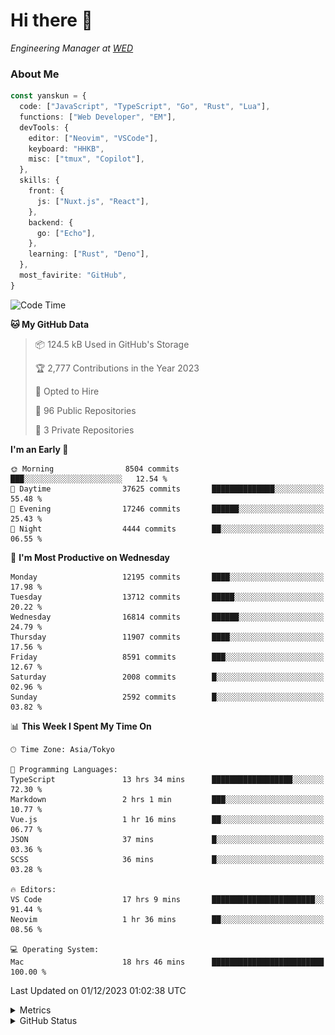 # Hi there&nbsp;:wave:

<!-- ![Alt text](https://spotify-recently-played-readme.vercel.app/api?user=31kynbuubkiu3r4qh4hjuaglhfay) -->

_Engineering Manager at [WED](https://github.com/wedinc)_

### About Me

```ts
const yanskun = {
  code: ["JavaScript", "TypeScript", "Go", "Rust", "Lua"],
  functions: ["Web Developer", "EM"],
  devTools: {
    editor: ["Neovim", "VSCode"],
    keyboard: "HHKB",
    misc: ["tmux", "Copilot"],
  },
  skills: {
    front: {
      js: ["Nuxt.js", "React"],
    },
    backend: {
      go: ["Echo"],
    },
    learning: ["Rust", "Deno"],
  },
  most_favirite: "GitHub",
}
```

<!--START_SECTION:waka-->
![Code Time](http://img.shields.io/badge/Code%20Time-599%20hrs%2039%20mins-blue)

**🐱 My GitHub Data** 

> 📦 124.5 kB Used in GitHub's Storage 
 > 
> 🏆 2,777 Contributions in the Year 2023
 > 
> 💼 Opted to Hire
 > 
> 📜 96 Public Repositories 
 > 
> 🔑 3 Private Repositories 
 > 
**I'm an Early 🐤** 

```text
🌞 Morning                8504 commits        ███░░░░░░░░░░░░░░░░░░░░░░   12.54 % 
🌆 Daytime                37625 commits       ██████████████░░░░░░░░░░░   55.48 % 
🌃 Evening                17246 commits       ██████░░░░░░░░░░░░░░░░░░░   25.43 % 
🌙 Night                  4444 commits        ██░░░░░░░░░░░░░░░░░░░░░░░   06.55 % 
```
📅 **I'm Most Productive on Wednesday** 

```text
Monday                   12195 commits       ████░░░░░░░░░░░░░░░░░░░░░   17.98 % 
Tuesday                  13712 commits       █████░░░░░░░░░░░░░░░░░░░░   20.22 % 
Wednesday                16814 commits       ██████░░░░░░░░░░░░░░░░░░░   24.79 % 
Thursday                 11907 commits       ████░░░░░░░░░░░░░░░░░░░░░   17.56 % 
Friday                   8591 commits        ███░░░░░░░░░░░░░░░░░░░░░░   12.67 % 
Saturday                 2008 commits        █░░░░░░░░░░░░░░░░░░░░░░░░   02.96 % 
Sunday                   2592 commits        █░░░░░░░░░░░░░░░░░░░░░░░░   03.82 % 
```


📊 **This Week I Spent My Time On** 

```text
🕑︎ Time Zone: Asia/Tokyo

💬 Programming Languages: 
TypeScript               13 hrs 34 mins      ██████████████████░░░░░░░   72.30 % 
Markdown                 2 hrs 1 min         ███░░░░░░░░░░░░░░░░░░░░░░   10.77 % 
Vue.js                   1 hr 16 mins        ██░░░░░░░░░░░░░░░░░░░░░░░   06.77 % 
JSON                     37 mins             █░░░░░░░░░░░░░░░░░░░░░░░░   03.36 % 
SCSS                     36 mins             █░░░░░░░░░░░░░░░░░░░░░░░░   03.28 % 

🔥 Editors: 
VS Code                  17 hrs 9 mins       ███████████████████████░░   91.44 % 
Neovim                   1 hr 36 mins        ██░░░░░░░░░░░░░░░░░░░░░░░   08.56 % 

💻 Operating System: 
Mac                      18 hrs 46 mins      █████████████████████████   100.00 % 
```


 Last Updated on 01/12/2023 01:02:38 UTC
<!--END_SECTION:waka-->

<details>
  <summary>Metrics</summary>
  <img src="https://github.com/yanskun/yanskun/blob/main/github-metrics.svg" alt="Metrics">
</details>

<details>
  <summary>GitHub Status</summary>
  <picture>
    <source media="(prefers-color-scheme: dark)" srcset="https://raw.githubusercontent.com/yanskun/yanskun/master/profile-summary-card-output/nord_dark/0-profile-details.svg">
   <img src="https://raw.githubusercontent.com/yanskun/yanskun/master/profile-summary-card-output/default/0-profile-details.svg">
  </picture>
  <br>
  <picture>
    <source media="(prefers-color-scheme: dark)" srcset="https://raw.githubusercontent.com/yanskun/yanskun/master/profile-summary-card-output/nord_dark/1-repos-per-language.svg">
   <img src="https://raw.githubusercontent.com/yanskun/yanskun/master/profile-summary-card-output/default/1-repos-per-language.svg">
  </picture>
  <picture>
    <source media="(prefers-color-scheme: dark)" srcset="https://raw.githubusercontent.com/yanskun/yanskun/master/profile-summary-card-output/nord_dark/2-most-commit-language.svg">
   <img src="https://raw.githubusercontent.com/yanskun/yanskun/master/profile-summary-card-output/default/2-most-commit-language.svg">
  </picture>
  <br>
  <picture>
    <source media="(prefers-color-scheme: dark)" srcset="https://raw.githubusercontent.com/yanskun/yanskun/master/profile-summary-card-output/nord_dark/3-stats.svg">
   <img src="https://raw.githubusercontent.com/yanskun/yanskun/master/profile-summary-card-output/default/3-stats.svg">
  </picture>
  <picture>
    <source media="(prefers-color-scheme: dark)" srcset="https://raw.githubusercontent.com/yanskun/yanskun/master/profile-summary-card-output/nord_dark/4-productive-time.svg">
   <img src="https://raw.githubusercontent.com/yanskun/yanskun/master/profile-summary-card-output/default/4-productive-time.svg">
  </picture>
</details>
